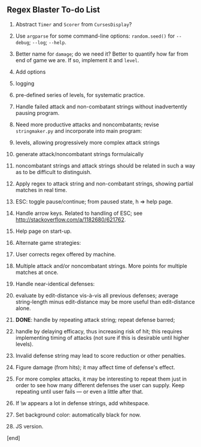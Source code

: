 ## Regex Blaster To-do List

 1. Abstract `Timer` and `Scorer` from `CursesDisplay`?

 1. Use `argparse` for some command-line options: `random.seed()` for `--debug`; `--log`; `--help`.

 1. Better name for `damage`; do we need it? Better to quantify how far from end of game we are. If so, implement it and `level`.

 1. Add options

  2. logging
  2. pre-defined series of levels, for systematic practice.

 1. Handle failed attack and non-combatant strings without inadvertently pausing program.

 1. Need more productive attacks and noncombatants; revise `stringmaker.py` and incorporate into main program: 

  2. levels, allowing progressively more complex attack strings
  2. generate attack/noncombatant strings formulaically
  2. noncombatant strings and attack strings should be related in such a way as to be difficult to distinguish.

 1. Apply regex to attack string and non-combatant strings, showing partial matches in real time.

 1. ESC: toggle pause/continue; from paused state, h => help page.

 1. Handle arrow keys. Related to handling of ESC; see http://stackoverflow.com/a/1182680/621762.

 1. Help page on start-up. 
 
 1. Alternate game strategies:

  2. User corrects regex offered by machine.
  2. Multiple attack and/or noncombatant strings. More points for multiple matches at once.

 1. Handle near-identical defenses:

  2. evaluate by edit-distance vis-à-vis all previous defenses; average string-length minus edit-distance may be more useful than edit-distance alone.
  2. **DONE**: handle by repeating attack string; repeat defense barred;
  2. handle by delaying efficacy, thus increasing risk of hit; this requires implementing timing of attacks (not sure if this is desirable until higher levels).

 1. Invalid defense string may lead to score reduction or other penalties.

 1. Figure damage (from hits); it may affect time of defense's effect.

 1. For more complex attacks, it may be interesting to repeat them just in order to see how many different defenses the user can supply. Keep repeating until user fails — or even a little after that.

 1. If \w appears a lot in defense strings, add whitespace.

 1. Set background color: automatically black for now.

 1. JS version.

[end]
